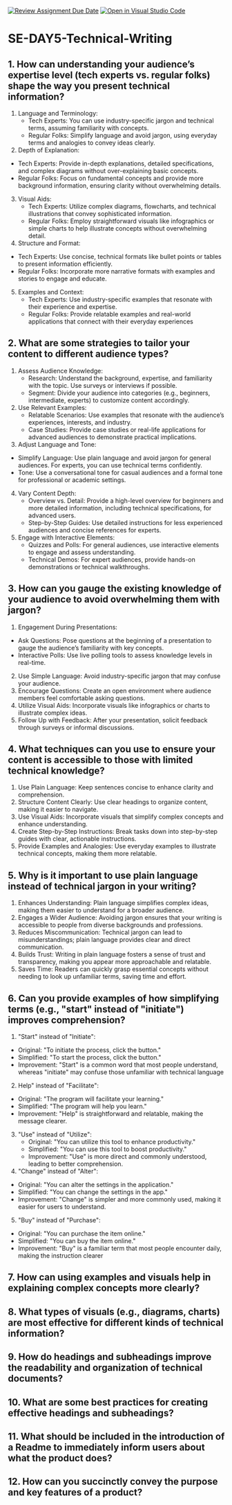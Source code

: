 [![Review Assignment Due Date](https://classroom.github.com/assets/deadline-readme-button-22041afd0340ce965d47ae6ef1cefeee28c7c493a6346c4f15d667ab976d596c.svg)](https://classroom.github.com/a/zsAR-pyY)
[![Open in Visual Studio Code](https://classroom.github.com/assets/open-in-vscode-2e0aaae1b6195c2367325f4f02e2d04e9abb55f0b24a779b69b11b9e10269abc.svg)](https://classroom.github.com/online_ide?assignment_repo_id=18482369&assignment_repo_type=AssignmentRepo)
# SE-DAY5-Technical-Writing
## 1. How can understanding your audience’s expertise level (tech experts vs. regular folks) shape the way you present technical information?
1. Language and Terminology:
    - Tech Experts: You can use industry-specific jargon and technical terms, assuming familiarity with concepts.
    - Regular Folks: Simplify language and avoid jargon, using everyday terms and analogies to convey ideas clearly.
2.  Depth of Explanation:
   - Tech Experts: Provide in-depth explanations, detailed specifications, and complex diagrams without over-explaining basic concepts.
   - Regular Folks: Focus on fundamental concepts and provide more background information, ensuring clarity without overwhelming details.
3. Visual Aids:
   - Tech Experts: Utilize complex diagrams, flowcharts, and technical illustrations that convey sophisticated information.
   - Regular Folks: Employ straightforward visuals like infographics or simple charts to help illustrate concepts without overwhelming detail.
4.  Structure and Format:
   - Tech Experts: Use concise, technical formats like bullet points or tables to present information efficiently.
   - Regular Folks: Incorporate more narrative formats with examples and stories to engage and educate.
5. Examples and Context:
   - Tech Experts: Use industry-specific examples that resonate with their experience and expertise.
   - Regular Folks: Provide relatable examples and real-world applications that connect with their everyday experiences
## 2. What are some strategies to tailor your content to different audience types?
1. Assess Audience Knowledge:
    - Research: Understand the background, expertise, and familiarity with the topic. Use surveys or interviews if possible.
    - Segment: Divide your audience into categories (e.g., beginners, intermediate, experts) to customize content accordingly.
2. Use Relevant Examples:
    - Relatable Scenarios: Use examples that resonate with the audience’s experiences, interests, and industry.
    - Case Studies: Provide case studies or real-life applications for advanced audiences to demonstrate practical implications.
3.  Adjust Language and Tone:
   - Simplify Language: Use plain language and avoid jargon for general audiences. For experts, you can use technical terms confidently.
   - Tone: Use a conversational tone for casual audiences and a formal tone for professional or academic settings.
4. Vary Content Depth:
   - Overview vs. Detail: Provide a high-level overview for beginners and more detailed information, including technical specifications, for advanced users.
   - Step-by-Step Guides: Use detailed instructions for less experienced audiences and concise references for experts.
5. Engage with Interactive Elements:
   - Quizzes and Polls: For general audiences, use interactive elements to engage and assess understanding.
   - Technical Demos: For expert audiences, provide hands-on demonstrations or technical walkthroughs.
## 3. How can you gauge the existing knowledge of your audience to avoid overwhelming them with jargon?
1. Engagement During Presentations:
  - Ask Questions: Pose questions at the beginning of a presentation to gauge the audience’s familiarity with key concepts.
  - Interactive Polls: Use live polling tools to assess knowledge levels in real-time.
2. Use Simple Language: Avoid industry-specific jargon that may confuse your audience.
3.  Encourage Questions: Create an open environment where audience members feel comfortable asking questions.
4. Utilize Visual Aids: Incorporate visuals like infographics or charts to illustrate complex ideas.
5.  Follow Up with Feedback: After your presentation, solicit feedback through surveys or informal discussions.
## 4. What techniques can you use to ensure your content is accessible to those with limited technical knowledge?
1. Use Plain Language: Keep sentences concise to enhance clarity and comprehension.
2. Structure Content Clearly: Use clear headings to organize content, making it easier to navigate.
3. Use Visual Aids: Incorporate visuals that simplify complex concepts and enhance understanding.
4. Create Step-by-Step Instructions: Break tasks down into step-by-step guides with clear, actionable instructions.
5. Provide Examples and Analogies: Use everyday examples to illustrate technical concepts, making them more relatable.
   
## 5. Why is it important to use plain language instead of technical jargon in your writing?
1. Enhances Understanding: Plain language simplifies complex ideas, making them easier to understand for a broader audience.
2. Engages a Wider Audience: Avoiding jargon ensures that your writing is accessible to people from diverse backgrounds and professions.
3. Reduces Miscommunication: Technical jargon can lead to misunderstandings; plain language provides clear and direct communication.
4. Builds Trust: Writing in plain language fosters a sense of trust and transparency, making you appear more approachable and relatable.
5. Saves Time: Readers can quickly grasp essential concepts without needing to look up unfamiliar terms, saving time and effort.
## 6. Can you provide examples of how simplifying terms (e.g., "start" instead of "initiate") improves comprehension?
1. "Start" instead of "Initiate":
  - Original: "To initiate the process, click the button."
  - Simplified: "To start the process, click the button."
  - Improvement: "Start" is a common word that most people understand, whereas "initiate" may confuse those unfamiliar with technical language
2. Help" instead of "Facilitate":
  - Original: "The program will facilitate your learning."
  - Simplified: "The program will help you learn."
  - Improvement: "Help" is straightforward and relatable, making the message clearer.
3. "Use" instead of "Utilize":
   - Original: "You can utilize this tool to enhance productivity."
   - Simplified: "You can use this tool to boost productivity."
   - Improvement: "Use" is more direct and commonly understood, leading to better comprehension.
4. "Change" instead of "Alter":
  - Original: "You can alter the settings in the application."
  - Simplified: "You can change the settings in the app."
  - Improvement: "Change" is simpler and more commonly used, making it easier for users to understand.
5. "Buy" instead of "Purchase":
  - Original: "You can purchase the item online."
  - Simplified: "You can buy the item online."
  - Improvement: "Buy" is a familiar term that most people encounter daily, making the instruction clearer
## 7. How can using examples and visuals help in explaining complex concepts more clearly?
## 8. What types of visuals (e.g., diagrams, charts) are most effective for different kinds of technical information?
## 9. How do headings and subheadings improve the readability and organization of technical documents?
## 10. What are some best practices for creating effective headings and subheadings?
## 11. What should be included in the introduction of a Readme to immediately inform users about what the product does?
## 12. How can you succinctly convey the purpose and key features of a product?
